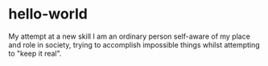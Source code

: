 # hello-world
My attempt at a new skill
I am an ordinary person self-aware of my place and role in society, trying to accomplish impossible things whilst attempting to "keep it real".
